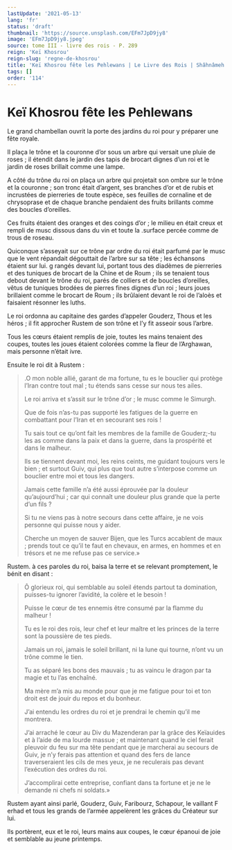 ```yaml
---
lastUpdate: '2021-05-13'
lang: 'fr'
status: 'draft'
thumbnail: 'https://source.unsplash.com/EFm7JpD9jy8'
image: 'EFm7JpD9jy8.jpeg'
source: tome III - livre des rois - P. 289
reign: 'Keï Khosrou'
reign-slug: 'regne-de-khosrou'
title: 'Keï Khosrou fête les Pehlewans | Le Livre des Rois | Shâhnâmeh'
tags: []
order: '114'
---
```


<!-- LTeX: language=fr -->

# Keï Khosrou fête les Pehlewans

Le grand chambellan ouvrit la porte des jardins du roi pour y préparer une fête royale.

Il plaça le trône et la couronne d’or sous un arbre qui versait une pluie de roses ; il étendit dans le jardin des tapis de brocart dignes d’un roi et le jardin de roses brillait comme une lampe.

A côté du trône du roi on plaça un arbre qui projetait son ombre sur le trône et la couronne ; son tronc était d’argent, ses branches d’or et de rubis et incrustées de pierreries de toute espèce, ses feuilles de cornaline et de chrysoprase et de chaque branche pendaient des fruits brillants comme des boucles d’oreilles.

Ces fruits étaient des oranges et des coings d’or ; le milieu en était creux et rempli de musc dissous dans du vin et toute la .surface percée comme de trous de roseau.

Quiconque s’asseyait sur ce trône par ordre du roi était parfumé par le musc que le vent répandait dégouttait de l’arbre sur sa tête ; les échansons étaient sur lui. g rangés devant lui, portant tous des diadèmes de pierreries et des tuniques de brocart de la Chine et de Roum ; ils se tenaient tous debout devant le trône du roi, parés de colliers et de boucles d’oreilles, vêtus de tuniques brodées de pierres fines dignes d’un roi ; leurs joues brillaient comme le brocart de Roum ; ils brûlaient devant le roi de l’aloès et faisaient résonner les luths.

Le roi ordonna au capitaine des gardes d’appeler Gouderz, Thous et les héros ; il fit approcher Rustem de son trône et l’y fit asseoir sous l’arbre.

Tous les cœurs étaient remplis de joie, toutes les mains tenaient des coupes, toutes les joues étaient colorées comme la fleur de l’Arghawan, mais personne n’était ivre.

Ensuite le roi dit à Rustem :

> .O mon noble allié, garant de ma fortune, tu es le bouclier qui protège l’Iran contre tout mal ; tu étends sans cesse sur nous tes ailes.
>
> Le roi arriva et s’assit sur le trône d’or ; le musc comme le Simurgh.
>
> Que de fois n’as-tu pas supporté les fatigues de la guerre en combattant pour l’Iran et en secourant ses rois !
>
> Tu sais tout ce qu’ont fait les membres de la famille de Gouderz;-tu les as comme dans la paix et dans la guerre, dans la prospérité et dans le malheur.
>
> Ils se tiennent devant moi, les reins ceints, me guidant toujours vers le bien ; et surtout Guiv, qui plus que tout autre s’interpose comme un bouclier entre moi et tous les dangers.
>
> Jamais cette famille n’a été aussi éprouvée par la douleur qu’aujourd’hui ; car qui connaît une douleur plus grande que la perte d’un fils ?
>
> Si tu ne viens pas à notre secours dans cette affaire, je ne vois personne qui puisse nous y aider.
>
> Cherche un moyen de sauver Bijen, que les Turcs accablent de maux ; prends tout ce qu’il te faut en chevaux, en armes, en hommes et en trésors et ne me refuse pas ce service.»

Rustem. à ces paroles du roi, baisa la terre et se relevant promptement, le bénit en disant :

> Ô glorieux roi, qui semblable au soleil étends partout ta domination, puisses-tu ignorer l’avidité, la colère et le besoin !
>
> Puisse le cœur de tes ennemis être consumé par la flamme du malheur !
>
> Tu es le roi des rois, leur chef et leur maître et les princes de la terre sont la poussière de tes pieds.
>
> Jamais un roi, jamais le soleil brillant, ni la lune qui tourne, n’ont vu un trône comme le tien.
>
> Tu as séparé les bons des mauvais ; tu as vaincu le dragon par ta magie et tu l’as enchaîné.
>
> Ma mère m’a mis au monde pour que je me fatigue pour toi et ton droit est de jouir du repos et du bonheur.
>
> J’ai entendu les ordres du roi et je prendrai le chemin qu’il me montrera.
>
> J’ai arraché le cœur au Div du Mazenderan par la grâce des Keïauides et à l’aide de ma lourde massue ; et maintenant quand le ciel ferait pleuvoir du feu sur ma tête pendant que je marcherai au secours de Guiv, je n’y ferais pas attention et quand des fers de lance traverseraient les cils de mes yeux, je ne reculerais pas devant l’exécution des ordres du roi.
>
> J’accomplirai cette entreprise, confiant dans ta fortune et je ne le demande ni chefs ni soldats.»

Rustem ayant ainsi parlé, Gouderz, Guiv, Faribourz, Schapour, le vaillant F erhad et tous les grands de l’armée appelèrent les grâces du Créateur sur lui.

Ils portèrent, eux et le roi, leurs mains aux coupes, le cœur épanoui de joie et semblable au jeune printemps.
